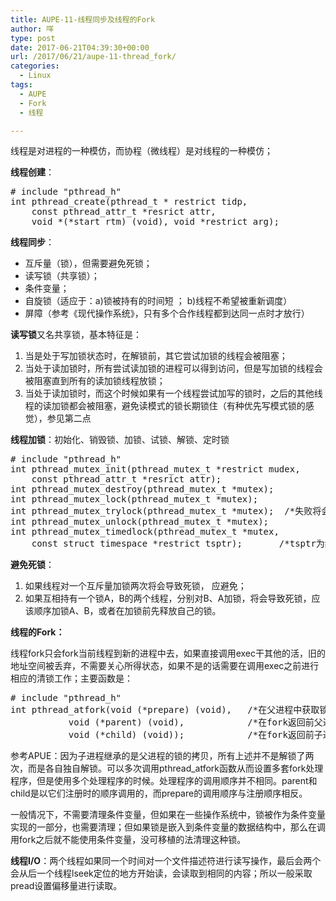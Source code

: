 ```yaml
---
title: AUPE-11-线程同步及线程的Fork
author: 咩
type: post
date: 2017-06-21T04:39:30+00:00
url: /2017/06/21/aupe-11-thread_fork/
categories:
  - Linux
tags:
  - AUPE
  - Fork
  - 线程

---
```

线程是对进程的一种模仿，而协程（微线程）是对线程的一种模仿；

**线程创建**：

<pre class="lang:c decode:1"># include "pthread_h"
int pthread_create(pthread_t * restrict tidp,
    const pthread_attr_t *resrict attr,
    void *(*start_rtm) (void), void *restrict arg);</pre>

**线程同步**：

  * 互斥量（锁），但需要避免死锁；
  * 读写锁（共享锁）；
  * 条件变量；
  * 自旋锁（适应于：a)锁被持有的时间短 ； b)线程不希望被重新调度）
  * 屏障（参考《现代操作系统》，只有多个合作线程都到达同一点时才放行）

**读写锁**又名共享锁，基本特征是：

  1. 当是处于写加锁状态时，在解锁前，其它尝试加锁的线程会被阻塞；
  2. 当处于读加锁时，所有尝试读加锁的进程可以得到访问，但是写加锁的线程会被阻塞直到所有的读加锁线程放锁；
  3. 当处于读加锁时，而这个时候如果有一个线程尝试加写的锁时，之后的其他线程的读加锁都会被阻塞，避免读模式的锁长期锁住（有种优先写模式锁的感觉），参见第二点

**线程加锁**：初始化、销毁锁、加锁、试锁、解锁、定时锁

<pre class="lang:c decode:1"># include "pthread_h"
int pthread_mutex_init(pthread_mutex_t *restrict mudex,
    const pthread_attr_t *resrict attr);
int pthread_mutex_destroy(pthread_mutex_t *mutex);
int pthread_mutex_lock(pthread_mutex_t *mutex);
int pthread_mutex_trylock(pthread_mutex_t *mutex);  /*失败将会返回EBUSY*/
int pthread_mutex_unlock(pthread_mutex_t *mutex);
int pthread_mutex_timedlock(pthread_mutex_t *mutex, 
    const struct timespace *restrict tsptr);       /*tsptr为绝对时间*/
</pre>

**避免死锁**：

  1. 如果线程对一个互斥量加锁两次将会导致死锁， 应避免；
  2. 如果互相持有一个锁A，B的两个线程，分别对B、A加锁，将会导致死锁，应该顺序加锁A、B，或者在加锁前先释放自己的锁。

**线程的Fork：**

线程fork只会fork当前线程到新的进程中去，如果直接调用exec干其他的活，旧的地址空间被丢弃，不需要关心所得状态，如果不是的话需要在调用exec之前进行相应的清锁工作；主要函数是：

<pre class="lang:c decode:1"># include "pthread_h"
int pthread_atfork(void (*prepare) (void),   /*在父进程中获取锁*/
           void (*parent) (void),            /*在fork返回前父进程中解锁*/    
           void (*child) (void));            /*在fork返回前子进程中解锁*/</pre>

参考APUE：因为子进程继承的是父进程的锁的拷贝，所有上述并不是解锁了两次，而是各自独自解锁。可以多次调用pthread_atfork函数从而设置多套fork处理程序，但是使用多个处理程序的时候。处理程序的调用顺序并不相同。parent和child是以它们注册时的顺序调用的，而prepare的调用顺序与注册顺序相反。

一般情况下，不需要清理条件变量，但如果在一些操作系统中，锁被作为条件变量实现的一部分，也需要清理；但如果锁是嵌入到条件变量的数据结构中，那么在调用fork之后就不能使用条件变量，没可移植的法清理这种锁。

**线程I/O**：两个线程如果同一个时间对一个文件描述符进行读写操作，最后会两个会从后一个线程lseek定位的地方开始读，会读取到相同的内容；所以一般采取pread设置偏移量进行读取。